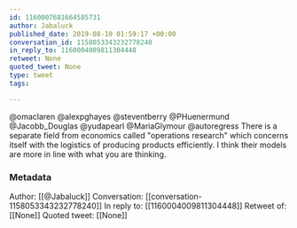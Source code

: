 ```yaml
---
id: 1160007681664585731
author: Jabaluck
published_date: 2019-08-10 01:59:17 +00:00
conversation_id: 1158053343232778240
in_reply_to: 1160004009811304448
retweet: None
quoted_tweet: None
type: tweet
tags:

---
```


@omaclaren @alexpghayes @steventberry @PHuenermund @Jacobb_Douglas @yudapearl @MariaGlymour @autoregress There is a separate field from economics called "operations research" which concerns itself with the logistics of producing products efficiently. I think their models are more in line with what you are thinking.

### Metadata

Author: [[@Jabaluck]]
Conversation: [[conversation-1158053343232778240]]
In reply to: [[1160004009811304448]]
Retweet of: [[None]]
Quoted tweet: [[None]]
